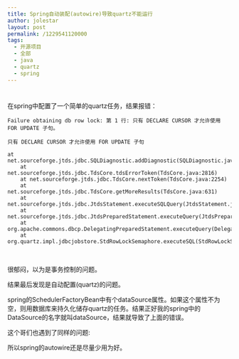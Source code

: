 ```yaml
---
title: Spring自动装配(autowire)导致quartz不能运行
author: jolestar
layout: post
permalink: /1229541120000
tags:
  - 开源项目
  - 全部
  - java
  - quartz
  - spring
---
```

# 

在spring中配置了一个简单的quartz任务，结果报错：

    Failure obtaining db row lock: 第 1 行: 只有 DECLARE CURSOR 才允许使用 FOR UPDATE 子句。
    
    只有 DECLARE CURSOR 才允许使用 FOR UPDATE 子句
    
    at net.sourceforge.jtds.jdbc.SQLDiagnostic.addDiagnostic(SQLDiagnostic.java:368)
    	at net.sourceforge.jtds.jdbc.TdsCore.tdsErrorToken(TdsCore.java:2816)
    	at net.sourceforge.jtds.jdbc.TdsCore.nextToken(TdsCore.java:2254)
    	at net.sourceforge.jtds.jdbc.TdsCore.getMoreResults(TdsCore.java:631)
    	at net.sourceforge.jtds.jdbc.JtdsStatement.executeSQLQuery(JtdsStatement.java:477)
    	at net.sourceforge.jtds.jdbc.JtdsPreparedStatement.executeQuery(JtdsPreparedStatement.java:777)
    	at org.apache.commons.dbcp.DelegatingPreparedStatement.executeQuery(DelegatingPreparedStatement.java:91)
    	at org.quartz.impl.jdbcjobstore.StdRowLockSemaphore.executeSQL(StdRowLockSemaphore.java:92)

 

很郁闷，以为是事务控制的问题。

结果最后发现是自动配置(quartz)的问题。

spring的SchedulerFactoryBean中有个dataSource属性。如果这个属性不为空，则用数据库来持久化储存quartz的任务。结果正好我的spring中的DataSource的名字就叫dataSource，结果就导致了上面的错误。

这个哥们也遇到了同样的问题:

 

所以spring的autowire还是尽量少用为好。
